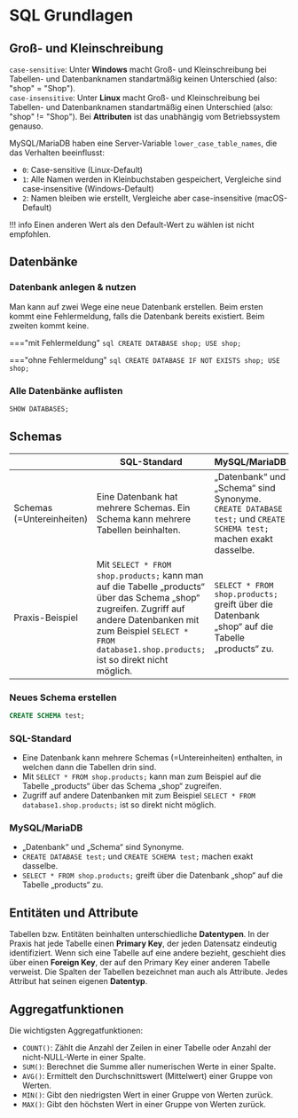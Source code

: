 # SQL Grundlagen

## Groß- und Kleinschreibung

`case-sensitive`: Unter **Windows** macht Groß- und Kleinschreibung bei Tabellen- und Datenbanknamen standartmäßig keinen Unterschied (also: "shop" = "Shop").  
`case-insensitive`: Unter **Linux** macht Groß- und Kleinschreibung bei Tabellen- und Datenbanknamen standartmäßig einen Unterschied (also: "shop" != "Shop"). Bei **Attributen** ist das unabhängig vom Betriebssystem genauso.

MySQL/MariaDB haben eine Server-Variable `lower_case_table_names`, die das Verhalten beeinflusst:

- `0`: Case-sensitive (Linux-Default)
- `1`: Alle Namen werden in Kleinbuchstaben gespeichert, Vergleiche sind case-insensitive (Windows-Default)
- `2`: Namen bleiben wie erstellt, Vergleiche aber case-insensitive (macOS-Default)

!!! info
	Einen anderen Wert als den Default-Wert zu wählen ist nicht empfohlen.

## Datenbänke

### Datenbank anlegen & nutzen

Man kann auf zwei Wege eine neue Datenbank erstellen. Beim ersten kommt eine Fehlermeldung, falls die Datenbank bereits existiert. Beim zweiten kommt keine.

==="mit Fehlermeldung"
	```sql
	CREATE DATABASE shop;
	USE shop;
	```

==="ohne Fehlermeldung"
	```sql
	CREATE DATABASE IF NOT EXISTS shop;
	USE shop;
	```
	
### Alle Datenbänke auflisten

```sql
SHOW DATABASES;
```

## Schemas

|                           | SQL-Standard                                                                                                                                                                                                                   | MySQL/MariaDB                                                                                                    |
| ------------------------- | ------------------------------------------------------------------------------------------------------------------------------------------------------------------------------------------------------------------------------ | ---------------------------------------------------------------------------------------------------------------- |
| Schemas (=Untereinheiten) | Eine Datenbank hat mehrere Schemas. Ein Schema kann mehrere Tabellen beinhalten.                                                                                                                                               | „Datenbank“ und „Schema“ sind Synonyme. `CREATE DATABASE test;` und `CREATE SCHEMA test;` machen exakt dasselbe. |
| Praxis-Beispiel           | Mit `SELECT * FROM shop.products;` kann man auf die Tabelle „products“ über das Schema „shop“ zugreifen. Zugriff auf andere Datenbanken mit zum Beispiel `SELECT * FROM database1.shop.products;` ist so direkt nicht möglich. | `SELECT * FROM shop.products;` greift über die Datenbank „shop“ auf die Tabelle „products“ zu.                   |

### Neues Schema erstellen

```sql
CREATE SCHEMA test;
```

### SQL-Standard

- Eine Datenbank kann mehrere Schemas (=Untereinheiten) enthalten, in welchen dann die Tabellen drin sind.
- Mit `SELECT * FROM shop.products;` kann man zum Beispiel auf die Tabelle „products“ über das Schema „shop“ zugreifen.
- Zugriff auf andere Datenbanken mit zum Beispiel `SELECT * FROM database1.shop.products;` ist so direkt nicht möglich.

### MySQL/MariaDB

- „Datenbank“ und „Schema“ sind Synonyme.
- `CREATE DATABASE test;` und `CREATE SCHEMA test;` machen exakt dasselbe.
- `SELECT * FROM shop.products;` greift über die Datenbank „shop“ auf die Tabelle „products“ zu.

## Entitäten und Attribute

Tabellen bzw. Entitäten beinhalten unterschiedliche **Datentypen**. In der Praxis hat jede Tabelle einen **Primary Key**, der jeden Datensatz eindeutig identifiziert. Wenn sich eine Tabelle auf eine andere bezieht, geschieht dies über einen **Foreign Key**, der auf den Primary Key einer anderen Tabelle verweist. Die Spalten der Tabellen bezeichnet man auch als Attribute. Jedes Attribut hat seinen eigenen **Datentyp**.

## Aggregatfunktionen

Die wichtigsten Aggregatfunktionen:

- `COUNT()`: Zählt die Anzahl der Zeilen in einer Tabelle oder Anzahl der nicht-NULL-Werte in einer Spalte. 
- `SUM()`: Berechnet die Summe aller numerischen Werte in einer Spalte. 
- `AVG()`: Ermittelt den Durchschnittswert (Mittelwert) einer Gruppe von Werten. 
- `MIN()`: Gibt den niedrigsten Wert in einer Gruppe von Werten zurück. 
- `MAX()`: Gibt den höchsten Wert in einer Gruppe von Werten zurück.
